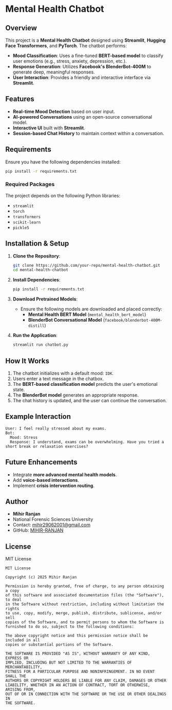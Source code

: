 # Mental Health Chatbot

## Overview
This project is a **Mental Health Chatbot** designed using **Streamlit**, **Hugging Face Transformers**, and **PyTorch**. The chatbot performs:

- **Mood Classification**: Uses a fine-tuned **BERT-based model** to classify user emotions (e.g., stress, anxiety, depression, etc.).
- **Response Generation**: Utilizes **Facebook's BlenderBot-400M** to generate deep, meaningful responses.
- **User Interaction**: Provides a friendly and interactive interface via **Streamlit**.

## Features
- **Real-time Mood Detection** based on user input.
- **AI-powered Conversations** using an open-source conversational model.
- **Interactive UI** built with **Streamlit**.
- **Session-based Chat History** to maintain context within a conversation.

## Requirements
Ensure you have the following dependencies installed:

```bash
pip install -r requirements.txt
```

### Required Packages
The project depends on the following Python libraries:

- `streamlit`
- `torch`
- `transformers`
- `scikit-learn`
- `pickle5`

## Installation & Setup
1. **Clone the Repository**:
   ```bash
   git clone https://github.com/your-repo/mental-health-chatbot.git
   cd mental-health-chatbot
   ```
2. **Install Dependencies**:
   ```bash
   pip install -r requirements.txt
   ```
3. **Download Pretrained Models**:
   - Ensure the following models are downloaded and placed correctly:
     - **Mental Health BERT Model** (`mental_health_bert_model`)
     - **BlenderBot Conversational Model** (`facebook/blenderbot-400M-distill`)
   
4. **Run the Application**:
   ```bash
   streamlit run chatbot.py
   ```

## How It Works
1. The chatbot initializes with a default mood: `IDK`.
2. Users enter a text message in the chatbox.
3. The **BERT-based classification model** predicts the user's emotional state.
4. The **BlenderBot model** generates an appropriate response.
5. The chat history is updated, and the user can continue the conversation.

## Example Interaction
```
User: I feel really stressed about my exams.
Bot:
  Mood: Stress
  Response: I understand, exams can be overwhelming. Have you tried a short break or relaxation exercises?
```

## Future Enhancements
- Integrate **more advanced mental health models**.
- Add **voice-based interactions**.
- Implement **crisis intervention routing**.

## Author
- **Mihir Ranjan**
- National Forensic Sciences University
- Contact: [mihir29062001@gmail.com](mailto:mihir29062001@gmail.com)
- GitHub: [MIHIR-RANJAN](https://github.com/MIHIR-RANJAN)

## License
MIT License  

```
MIT License  

Copyright (c) 2025 Mihir Ranjan  

Permission is hereby granted, free of charge, to any person obtaining a copy  
of this software and associated documentation files (the "Software"), to deal  
in the Software without restriction, including without limitation the rights  
to use, copy, modify, merge, publish, distribute, sublicense, and/or sell  
copies of the Software, and to permit persons to whom the Software is  
furnished to do so, subject to the following conditions:  

The above copyright notice and this permission notice shall be included in all  
copies or substantial portions of the Software.  

THE SOFTWARE IS PROVIDED "AS IS", WITHOUT WARRANTY OF ANY KIND, EXPRESS OR  
IMPLIED, INCLUDING BUT NOT LIMITED TO THE WARRANTIES OF MERCHANTABILITY,  
FITNESS FOR A PARTICULAR PURPOSE AND NONINFRINGEMENT. IN NO EVENT SHALL THE  
AUTHORS OR COPYRIGHT HOLDERS BE LIABLE FOR ANY CLAIM, DAMAGES OR OTHER  
LIABILITY, WHETHER IN AN ACTION OF CONTRACT, TORT OR OTHERWISE, ARISING FROM,  
OUT OF OR IN CONNECTION WITH THE SOFTWARE OR THE USE OR OTHER DEALINGS IN  
THE SOFTWARE.  
```